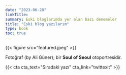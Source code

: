 ```yaml
---
date: "2023-06-28"
linkTitle: 
summary: Eski bloglarımda yer alan bazı denemeler
title: "Eski blog yazılarım"
type: book
toc: true
---
```


{{< figure src="featured.jpeg" >}}

Fotoğraf (by Ali Güner); bir **Soul of Seoul** otoportresidir.

{{< cta cta_text="Sıradaki yazı" cta_link="twittexit" >}}
